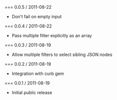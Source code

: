 === 0.0.5 / 2011-08-22

* Don't fail on empty input

=== 0.0.4 / 2011-08-22

* Pass multiple filter explicitly as an array

=== 0.0.3 / 2011-08-19

* Allow multiple filters to select sibling JSON nodes

=== 0.0.2 / 2011-08-19

* Integration with curb gem

=== 0.0.1 / 2011-08-19

* Initial public release
